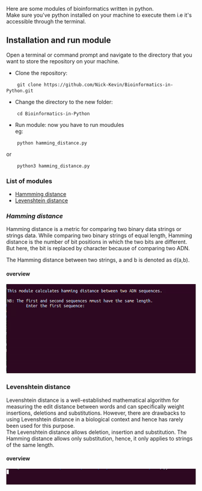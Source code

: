 Here are some modules of bioinformatics written in python.  
Make sure you've python installed on your machine to execute them i.e it's accessible through the terminal.

## Installation and run module

Open a terminal or command prompt and navigate to the directory that you want to store the repository on your machine.
- Clone the repository:
```
    git clone https://github.com/Nick-Kevin/Bioinformatics-in-Python.git
```
- Change the directory to the new folder:
```
    cd Bioinformatics-in-Python
```
- Run module: now you have to run moudules  
 eg:
```
    python hamming_distance.py
```
 or
```
    python3 hamming_distance.py
```

### List of modules
- [Hammming distance](#hamming-distance)
- [Levenshtein distance](#levenshtein-distance)

### _Hamming distance_
Hamming distance is a metric for comparing two binary data strings or strings data. While comparing two binary strings of equal length, Hamming distance is the number of bit positions in which the two bits are different.
But here, the bit is replaced by character because of comparing two ADN. 

The Hamming distance between two strings, a and b is denoted as d(a,b).
#### overview
<img src="overviews/hamming-distance.gif" alt="overview">

### Levenshtein distance
Levenshtein distance is a well-established mathematical algorithm for measuring the edit distance between words and can specifically weight insertions, deletions and substitutions. However, there are drawbacks to using Levenshtein distance in a biological context and hence has rarely been used for this purpose.  
The Levenshtein distance allows deletion, insertion and substitution. The Hamming distance allows only substitution, hence, it only applies to strings of the same length.
#### overview
<img src="overviews/levenshtein-distance.gif" alt="overview">